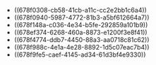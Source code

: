 - ((678f0308-cb58-41cb-a11c-cc2e2bb1c6a4))
- ((678f0940-5987-4772-81b3-a5bf612664a7))
- ((678f148a-c036-4e34-b5fe-292859a101b9))
- ((678ef374-6268-460a-8873-e1200f3e8f41))
- ((678f4774-ddb7-4450-88a3-aa0718c81c62))
- ((678f988c-4e1a-4e28-8892-1d5c07eac7b4))
- ((678f9fe5-caef-4145-ad34-61d3bf4e9330))